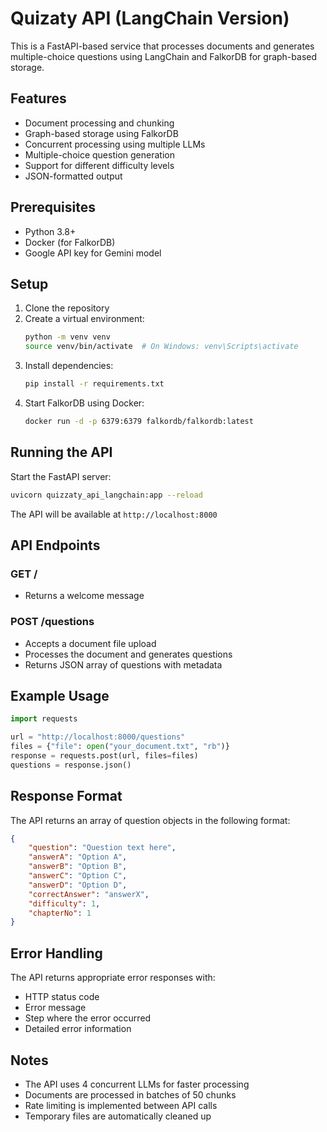 # Quizaty API (LangChain Version)

This is a FastAPI-based service that processes documents and generates multiple-choice questions using LangChain and FalkorDB for graph-based storage.

## Features

- Document processing and chunking
- Graph-based storage using FalkorDB
- Concurrent processing using multiple LLMs
- Multiple-choice question generation
- Support for different difficulty levels
- JSON-formatted output

## Prerequisites

- Python 3.8+
- Docker (for FalkorDB)
- Google API key for Gemini model

## Setup

1. Clone the repository
2. Create a virtual environment:
   ```bash
   python -m venv venv
   source venv/bin/activate  # On Windows: venv\Scripts\activate
   ```
3. Install dependencies:
   ```bash
   pip install -r requirements.txt
   ```
4. Start FalkorDB using Docker:
   ```bash
   docker run -d -p 6379:6379 falkordb/falkordb:latest
   ```

## Running the API

Start the FastAPI server:
```bash
uvicorn quizzaty_api_langchain:app --reload
```

The API will be available at `http://localhost:8000`

## API Endpoints

### GET /
- Returns a welcome message

### POST /questions
- Accepts a document file upload
- Processes the document and generates questions
- Returns JSON array of questions with metadata

## Example Usage

```python
import requests

url = "http://localhost:8000/questions"
files = {"file": open("your_document.txt", "rb")}
response = requests.post(url, files=files)
questions = response.json()
```

## Response Format

The API returns an array of question objects in the following format:

```json
{
    "question": "Question text here",
    "answerA": "Option A",
    "answerB": "Option B",
    "answerC": "Option C",
    "answerD": "Option D",
    "correctAnswer": "answerX",
    "difficulty": 1,
    "chapterNo": 1
}
```

## Error Handling

The API returns appropriate error responses with:
- HTTP status code
- Error message
- Step where the error occurred
- Detailed error information

## Notes

- The API uses 4 concurrent LLMs for faster processing
- Documents are processed in batches of 50 chunks
- Rate limiting is implemented between API calls
- Temporary files are automatically cleaned up 